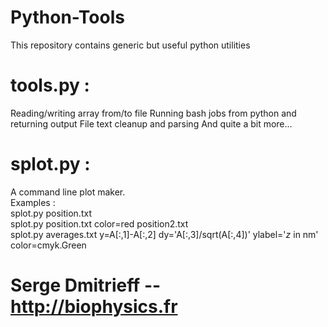 # Python-Tools
This repository contains generic but useful python utilities
 
# tools.py :
  Reading/writing array from/to file
  Running bash jobs from python and returning output
  File text cleanup and parsing
  And quite a bit more…
    
# splot.py :    
 A command line plot maker.  
 Examples :  
 splot.py position.txt  
 splot.py position.txt color=red position2.txt  
 splot.py averages.txt y=A[:,1]-A[:,2] dy='A[:,3]/sqrt(A[:,4])' ylabel='$z$ in nm' color=cmyk.Green

# Serge Dmitrieff -- http://biophysics.fr
